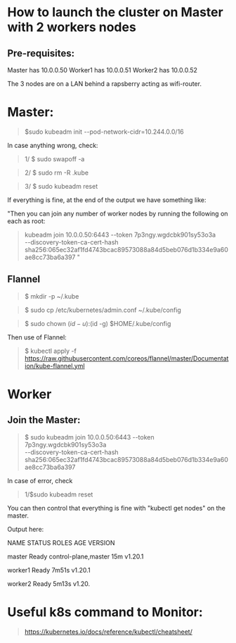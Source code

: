 # How to launch the cluster on Master with 2 workers nodes

## Pre-requisites:
Master has 10.0.0.50
Worker1  has 10.0.0.51
Worker2 has 10.0.0.52

The 3 nodes are on a LAN behind a rapsberry acting as wifi-router.

# Master:

> $sudo kubeadm init --pod-network-cidr=10.244.0.0/16

In case anything wrong, check:

>1/ $ sudo swapoff -a

> 2/ $ sudo rm -R .kube

> 3/ $ sudo kubeadm reset

If everything is fine, at the end of the output we have something like:

"Then you can join any number of worker nodes by running the following on each as root:

> kubeadm join 10.0.0.50:6443 --token 7p3ngy.wgdcbk901sy53o3a \
    --discovery-token-ca-cert-hash sha256:065ec32af1fd4743bcac89573088a84d5beb076d1b334e9a60ae8cc73ba6a397 "
    
 ## Flannel 

> $ mkdir -p ~/.kube
 
> $ sudo cp /etc/kubernetes/admin.conf ~/.kube/config
 
> $ sudo chown $(id -u):$(id -g) $HOME/.kube/config


 Then use of Flannel:
 
> $ kubectl apply -f https://raw.githubusercontent.com/coreos/flannel/master/Documentation/kube-flannel.yml

 
# Worker
 
## Join the Master:
 
> $ sudo kubeadm join 10.0.0.50:6443 --token 7p3ngy.wgdcbk901sy53o3a \
    --discovery-token-ca-cert-hash sha256:065ec32af1fd4743bcac89573088a84d5beb076d1b334e9a60ae8cc73ba6a397 

In case of error, check

> 1/$sudo kubeadm reset

You can then control that everything is fine with "kubectl get nodes" on the master.

Output here:

NAME      STATUS   ROLES                  AGE     VERSION

master    Ready    control-plane,master   15m     v1.20.1

worker1   Ready    <none>                 7m51s   v1.20.1
    
worker2   Ready    <none>                 5m13s   v1.20.
    
    
    
# Useful k8s command to Monitor:
    
> https://kubernetes.io/docs/reference/kubectl/cheatsheet/
    
    
